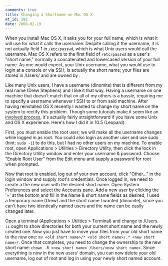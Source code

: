 ```yaml
--- 
comments: true
title: Changing a Shortname on Mac OS X
mt_id: 192
date: 2008-02-19
---
```

When you install Mac OS X, it asks you for your full name, which is what it will use for what it calls the username.  Despite calling it the username, it is not actually field 1 in `/etc/passwd`, which is what Unix users would call the username.  Mac OS X refers to the first field of `/etc/passwd` as a user's "short name," normally a concatenated and lowercased version of your full name.  As one would expect, your Unix username, what you would use to login at a console or via SSH, is actually the short name; your files are stored in /Users/<shortname> and are owned by <shortname>.

Like many Unix users, I have a username (dinomite) that is different from my real name (Drew Stephens) and I like it that way.  Having a username on one machine that doesn't match that on all of my others is a hassle, requiring me to specify a username whenever I SSH to or from said machine.  After having reinstalled OS X recently I wanted to change my short name on the system to rectify this problem.  Though some tutorials make it seem like an [involved process](http://docs.info.apple.com/article.html?artnum=106824), it's actually fairly straightforward if you have some Unix and OS X experience.  Here's how I did it in 10.5 (Leopard).

First, you must enable the root user; we will make all the username changes while logged in as root.  You could also login as another user and use sudo (hint: `sudo -i`) to do this, but I had no other users on my machine.  To enable root, open Applications > Utilities > Directory Utility, then click the lock in the Directory Utility window and enter your username & password.  Choose "Enable Root User" from the Edit menu and supply a password for root when prompted.

Now that root is enabled, log out of your own account, click "Other..." in the login window and supply root's credentials.  Once logged in, we need to create a the new user with the desired short name.  Open System Preferences and select the Accounts pane.  Add a new user by clicking the '+' at the bottom and fill in the Name & short name fields as desired; I used a temporary name (Drew) and the short name I wanted (dinomite), since you can't have two identically named users and the name can be easily changed later.

Open a terminal (Applications > Utilities > Terminal) and change to /Users.  `ls` ought to show directories for both your current short name and the newly created one.  Now you just have to move your files from your old short name to the new one: `mv <old short name>/* <old short name>/.* <new short name>/`.  Once that completes, you need to change the ownership to the new short name: `chown -R <new short name> /Users/<new short name>`.  Since everything is now in the new users' domain, you can now delete your old username, log out of root and log in using your newly short named account.
